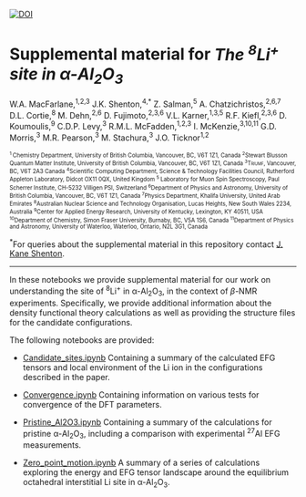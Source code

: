 [![DOI](https://zenodo.org/badge/529431877.svg)](https://zenodo.org/badge/latestdoi/529431877)
# Supplemental material for _The  <sup>8</sup>Li<sup>+</sup> site in α-Al<sub>2</sub>O<sub>3</sub>_


W.A. MacFarlane,<sup>1,2,3</sup> J.K. Shenton,<sup>4,*</sup> Z. Salman,<sup>5</sup> A. Chatzichristos,<sup>2,6,7</sup> D.L. Cortie,<sup>8</sup> M. Dehn,<sup>2,6</sup> D. Fujimoto,<sup>2,3,6</sup> V.L. Karner,<sup>1,3,5</sup> R.F. Kiefl,<sup>2,3,6</sup> D. Koumoulis,<sup>9</sup> C.D.P. Levy,<sup>3</sup> R.M.L. McFadden,<sup>1,2,3</sup> I. McKenzie,<sup>3,10,11</sup> G.D. Morris,<sup>3</sup> M.R. Pearson,<sup>3</sup> M. Stachura,<sup>3</sup> J.O. Ticknor<sup>1,2</sup> 

<sup><sub>
<sup>1 </sup>Chemistry Department, University of British Columbia, Vancouver, BC, V6T 1Z1, Canada
<sup>2</sup>Stewart Blusson Quantum Matter Institute, University of British Columbia, Vancouver, BC, V6T 1Z1, Canada
<sup>3</sup><span style="font-variant:small-caps;">Triumf</span>, Vancouver, BC, V6T 2A3 Canada
<sup>4</sup>Scientific Computing Department, Science & Technology Facilities Council, Rutherford Appleton Laboratory, Didcot OX11 0QX, United Kingdom
<sup>5 </sup>Laboratory for Muon Spin Spectroscopy, Paul Scherrer Institute, CH-5232 Villigen PSI, Switzerland
<sup>6</sup>Department of Physics and Astronomy, University of British Columbia, Vancouver, BC, V6T 1Z1, Canada
<sup>7</sup>Physics Department, Khalifa University, United Arab Emirates
<sup>8</sup>Australian Nuclear Science and Technology Organisation, Lucas Heights, New South Wales 2234, Australia
<sup>9</sup>Center for Applied Energy Research, University of Kentucky, Lexington, KY 40511, USA
<sup>10</sup>Department of Chemistry, Simon Fraser University, Burnaby, BC, V5A 1S6, Canada
<sup>11</sup>Department of Physics and Astronomy, University of Waterloo, Waterloo, Ontario, N2L 3G1, Canada
</sup></sub>

<sup>*</sup>For queries about the supplemental material in this repository contact [J. Kane Shenton](mailto:kane.shenton@stfc.ac.uk).

---

In these notebooks we provide supplemental material for our work on understanding the site of <sup>8</sup>Li<sup>+</sup> in α-Al<sub>2</sub>O<sub>3</sub>, in the context of $\beta$-NMR experiments. Specifically, we provide additional information about the density functional theory calculations as well as providing the structure files for the candidate configurations. 

The following notebooks are provided:


* [Candidate_sites.ipynb](https://github.com/Shenton-supplemental/Li_in_Al2O3/blob/main/Candidate_sites.ipynb)
    Containing a summary of the calculated EFG tensors and local environment of the Li ion in the configurations described in the paper.

* [Convergence.ipynb](https://github.com/Shenton-supplemental/Li_in_Al2O3/blob/main/Convergence.ipynb)
    Containing information on various tests for convergence of the DFT parameters. 

* [Pristine_Al2O3.ipynb](https://github.com/Shenton-supplemental/Li_in_Al2O3/blob/main/Pristine_Al2O3.ipynb)
    Containing a summary of the calculations for pristine α-Al<sub>2</sub>O<sub>3</sub>, including a comparison with experimental <sup>27</sup>Al EFG measurements. 

* [Zero_point_motion.ipynb](https://github.com/Shenton-supplemental/Li_in_Al2O3/blob/main/Zero_point_motion.ipynb)
    A summary of a series of calculations exploring the energy and EFG tensor landscape around the equilibrium octahedral interstitial Li site in α-Al<sub>2</sub>O<sub>3</sub>. 
  

  

